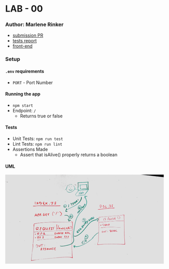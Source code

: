 # LAB - 00

### Author: Marlene Rinker

- [submission PR](https://github.com/marlenerinker-401-advanced-javascript/lab-00/pull/1)
- [tests report](https://github.com/marlenerinker-401-advanced-javascript/lab-00/actions/runs/129152143)
- [front-end](https://js401-lab00-mr.herokuapp.com/)

### Setup

#### `.env` requirements

- `PORT` - Port Number

#### Running the app

- `npm start`
- Endpoint: `/`
  - Returns true or false

#### Tests

- Unit Tests: `npm run test`
- Lint Tests: `npm run lint`
- Assertions Made
  - Assert that isAlive() properly returns a boolean

#### UML

![UML Diagram](whiteboard.jpg)

